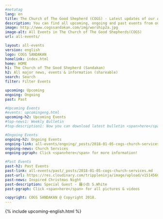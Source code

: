```yaml
---
#metatag
lang: en
title: The Church of The Good Shepherd (COGS) - Latest updates of our Anglican church activities
description: You can find all upcoming, ongoing and past events from our church(COGS) activities in sandakan
image: http://www.cogssandakan.com/img/worship2a.jpg
image-alt: All Events in The Church of The Good Shepherds(COGS)
url: all-events/

layout: all-events
version: english
logo: COGS SANDAKAN
homelink: index.html
home: HOME
h1: The Church of The Good Shepherd (Sandakan)
h2: All major news, events & information (shareable)
search: Search
filter: Filter Events

upcoming: Upcoming
ongoing: Ongoing
past: Past

#Upcoming Events
#events: upcomingeng.html
upcoming-h2: Upcoming Events
#top-news1: Weekly Bulletin
#top-description1: Now you can download latest bulletin <span>here</span>!

#Ongoing Events
ongoing-h2: Ongoing Events
ongoing-link: all-events/ongoing/_posts/2018-01-05-cogs-church-services.md
ongoing-news: Church Services
ongoing-pgraph: Click <span>here</span> for more information!

#Past Events
past-h2: Past Events
past-link: all-events/past/_posts/2018-01-05-cogs-church-services.md
past-url: https://res.cloudinary.com/trippleninja/image/upload/v1514560579/Inspired%20Christmas%20Night/Inpsired17.jpg
past-news: Inspired Christmas Night
past-description: Special Guest - 羅小白 S.White
past-pgraph: Click <span>here</span> for all pictures & videos

copyright: COGS SANDAKAN @ Copyright 2018.
---
```

{% include upcoming-english.html %}
